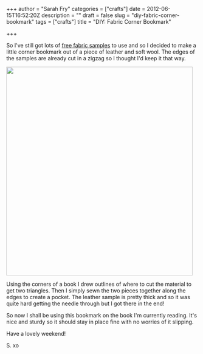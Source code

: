 +++
author = "Sarah Fry"
categories = ["crafts"]
date = 2012-06-15T16:52:20Z
description = ""
draft = false
slug = "diy-fabric-corner-bookmark"
tags = ["crafts"]
title = "DIY: Fabric Corner Bookmark"

+++


So I've still got lots of <a title="Free Fabric Samples" href="https://yayfryday.com/post/free-fabric-samples/">free fabric samples</a> to use and so I decided to make a little corner bookmark out of a piece of leather and soft wool. The edges of the samples are already cut in a zigzag so I thought I'd keep it that way.

<a href="https://yayfryday.com/images/2012/06/bookmark.jpg"><img class="aligncenter size-full wp-image-856" title="bookmark" src="https://yayfryday.com/images/2012/06/bookmark.jpg" alt="" width="490" height="548" /></a>

Using the corners of a book I drew outlines of where to cut the material to get two triangles. Then I simply sewn the two pieces together along the edges to create a pocket. The leather sample is pretty thick and so it was quite hard getting the needle through but I got there in the end!

So now I shall be using this bookmark on the book I'm currently reading. It's nice and sturdy so it should stay in place fine with no worries of it slipping.

Have a lovely weekend!

S. xo

